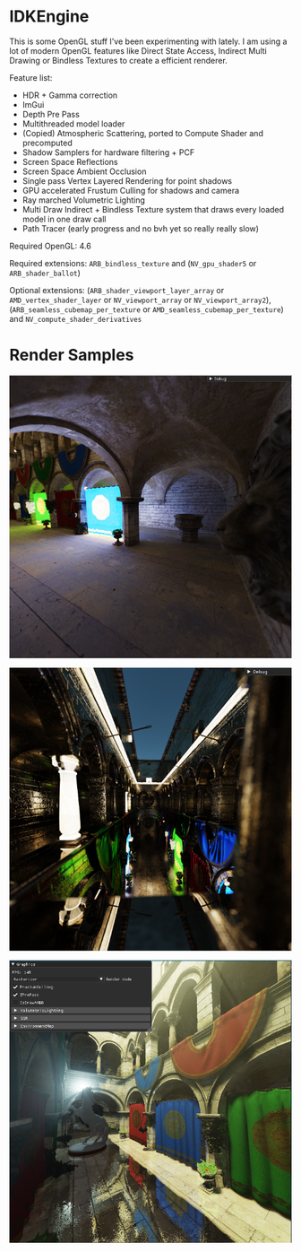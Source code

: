 # IDKEngine

This is some OpenGL stuff I've been experimenting with lately.
I am using a lot of modern OpenGL features like Direct State Access, Indirect Multi Drawing or Bindless Textures to create a efficient renderer.

Feature list:
 - HDR + Gamma correction
 - ImGui
 - Depth Pre Pass
 - Multithreaded model loader
 - (Copied) Atmospheric Scattering, ported to Compute Shader and precomputed
 - Shadow Samplers for hardware filtering + PCF
 - Screen Space Reflections
 - Screen Space Ambient Occlusion
 - Single pass Vertex Layered Rendering for point shadows
 - GPU accelerated Frustum Culling for shadows and camera
 - Ray marched Volumetric Lighting
 - Multi Draw Indirect + Bindless Texture system that draws every loaded model in one draw call
 - Path Tracer (early progress and no bvh yet so really really slow)
 
Required OpenGL: 4.6

Required extensions: `ARB_bindless_texture` and (`NV_gpu_shader5` or `ARB_shader_ballot`)

Optional extensions: (`ARB_shader_viewport_layer_array` or `AMD_vertex_shader_layer` or `NV_viewport_array` or `NV_viewport_array2`), (`ARB_seamless_cubemap_per_texture` or `AMD_seamless_cubemap_per_texture`) and `NV_compute_shader_derivatives`

# Render Samples

![PathTracedDiffuse](Screenshots/PathTracedDiffuse.png?raw=true)

![PathTracedShiny](Screenshots/PathTracedShiny.png?raw=true)

![Rasterized](Screenshots/Rasterized.PNG?raw=true)
